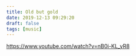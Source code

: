 ```yaml
---
title: Old but gold
date: 2019-12-13 09:29:20
draft: false
tags: [music]
---
```


https://www.youtube.com/watch?v=nB0i-KL_yR8

